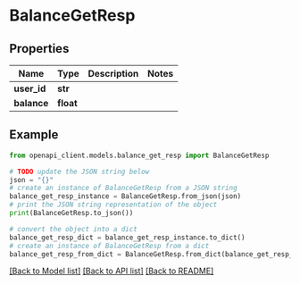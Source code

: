 # BalanceGetResp


## Properties

Name | Type | Description | Notes
------------ | ------------- | ------------- | -------------
**user_id** | **str** |  | 
**balance** | **float** |  | 

## Example

```python
from openapi_client.models.balance_get_resp import BalanceGetResp

# TODO update the JSON string below
json = "{}"
# create an instance of BalanceGetResp from a JSON string
balance_get_resp_instance = BalanceGetResp.from_json(json)
# print the JSON string representation of the object
print(BalanceGetResp.to_json())

# convert the object into a dict
balance_get_resp_dict = balance_get_resp_instance.to_dict()
# create an instance of BalanceGetResp from a dict
balance_get_resp_from_dict = BalanceGetResp.from_dict(balance_get_resp_dict)
```
[[Back to Model list]](../README.md#documentation-for-models) [[Back to API list]](../README.md#documentation-for-api-endpoints) [[Back to README]](../README.md)


